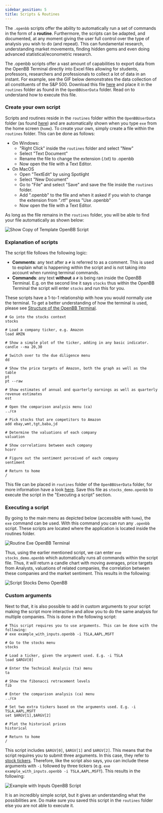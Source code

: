 ```yaml
---
sidebar_position: 5
title: Scripts & Routines
---
```

The `.openbb` scripts offer the ability to automatically run a set of commands in the form of a **routine**. Furthermore, the scripts can be adapted, and documented, at any moment giving the user full control over the type of analysis you wish to do (and repeat). This can fundamental research, understanding market movements, finding hidden gems and even doing advanced statistical/econometric research. 

The .openbb scripts offer a vast amount of capabilities to export data from the OpenBB Terminal directly into Excel files allowing for students, professors, researchers and professionals to collect a lot of data in an instant. For example, see the GIF below demonstrates the data collection of all constituents of the S&P 500. Download this file [here](https://drive.google.com/file/d/1XqcvjO8cKdU3DD209l3FvITxYv5ddIig/view?usp=sharing) and place it in the `routines` folder as found in the `OpenBBUserData` folder. Read on to understand how to execute this file.

### Create your own script

Scripts and routines reside in the `routines` folder within the `OpenBBUserData` folder (as found [here](https://docs.openbb.co/terminal/guides/advanced/data)) and are automatically shown when you type `exe` from the home screen (`home`). To create your own, simply create a file within the `routines` folder. This can be done as follows:

- On Windows:
    - "Right Click" inside the `routines` folder and select "New"
    - Select "Text Document"
    - Rename the file to change the extension (.txt) to .openbb
    - Now open the file with a Text Editor.
- On MacOS
    - Open "TextEdit" by using Spotlight
    - Select "New Document"
    - Go to "File" and select "Save" and save the file inside the `routines` folder.
    - Add ".openbb" to the file and when it asked if you wish to change the extension from ".rtf" press "Use .openbb"
    - Now open the file with a Text Editor.

As long as the file remains in the `routines` folder, you will be able to find your file automatically as shown below:

![Show Copy of Template OpenBB Script](https://user-images.githubusercontent.com/46355364/176903253-00a5b0f9-a6e7-49c7-a1d8-49ae819e28e3.png)


### Explanation of scripts

The script file follows the following logic:

- <b>Comments</b>: any text after a `#` is referred to as a comment. This is used to explain what is happening within the script and is not taking into account when running terminal commands.
- <b>Commands</b>: any text **without** a `#` is being ran inside the OpenBB Terminal. E.g. on the second line it says `stocks` thus within the OpenBB Terminal the script will enter `stocks` and run this for you.

These scripts have a 1-to-1 relationship with how you would normally use the terminal. To get a better understanding of how the terminal is used, please see <a href="https://docs.openbb.co/terminal/guides/basics" target="_blank" rel="noreferrer noopener">Structure of the OpenBB Terminal</a>.

```
# Go into the stocks context
stocks

# Load a company ticker, e.g. Amazon
load AMZN

# Show a simple plot of the ticker, adding in any basic indicator.
candle --ma 20,30

# Switch over to the due diligence menu
dd

# Show the price targets of Amazon, both the graph as well as the table
pt
pt --raw

# Show estimates of annual and quarterly earnings as well as quarterly revenue estimates
est

# Open the comparison analysis menu (ca)
../ca

# Pick stocks that are competitors to Amazon
add ebay,wmt,tgt,baba,jd

# Determine the valuations of each company
valuation

# Show correlations between each company
hcorr

# Figure out the sentiment perceived of each company
sentiment

# Return to home
/
```

This file can be placed in `routines` folder of the `OpenBBUserData` folder, for more information have a look [here](https://docs.openbb.co/terminal/guides/advanced/data). Save this file as `stocks_demo.openbb` to execute the script in the "Executing a script" section.

### Executing a script

By going to the main menu as depicted below (accessible with `home`), the `exe` command can be used. With this command you can run any `.openbb` script. These scripts are located where the application is located inside the routines folder.

![Routine Exe OpenBB Terminal](https://user-images.githubusercontent.com/46355364/174588513-5c52ea20-548a-4c2b-a4c1-6054e2d71786.png)

Thus, using the earlier mentioned script, we can enter `exe stocks_demo.openbb` which automatically runs all commands within the script file. Thus, it will return a candle chart with moving averages, price targets from Analysts, valuations of related companies, the correlation between these companies and the market sentiment. This results in the following:

![Script Stocks Demo OpenBB](https://user-images.githubusercontent.com/46355364/176903147-720eb2af-7e5d-40df-8ec6-7363cbc08430.png)

### Custom arguments

Next to that, it is also possible to add in custom arguments to your script making the script more interactive and allow you to do the same analysis for multiple companies. This is done in the following script:

```
# This script requires you to use arguments. This can be done with the following:
# exe example_with_inputs.openbb -i TSLA,AAPL,MSFT

# Go to the stocks menu
stocks

# Load a ticker, given the argument used. E.g. -i TSLA
load $ARGV[0]

# Enter the Technical Analysis (ta) menu
ta

# Show the fibonacci retracement levels
fib

# Enter the comparison analysis (ca) menu
../ca

# Set two extra tickers based on the arguments used. E.g. -i TSLA,AAPL,MSFT
set $ARGV[1],$ARGV[2]

# Plot the historical prices
historical

# Return to home
/
```

This script includes `$ARGV[0]`, `$ARGV[1]` and `$ARGV[2]`. This means that the script requires you to submit three arguments. In this case, they refer to <a href="https://www.investopedia.com/ask/answers/12/what-is-a-stock-ticker.asp" target="_blank" rel="noreferrer noopener">stock tickers</a>. Therefore, like the script also says, you can include these arguments with `-i` followed by three tickers (e.g. `exe example_with_inputs.openbb -i TSLA,AAPL,MSFT`). This results in the following:

![Example with Inputs OpenBB Script](https://user-images.githubusercontent.com/46355364/176903205-3cb55bf5-8710-4ad6-8eef-f9a99294ea3b.png)

It is an incredibly simple script, but it gives an understanding what the possibilities are. Do make sure you saved this script in the `routines` folder else you are not able to execute it.